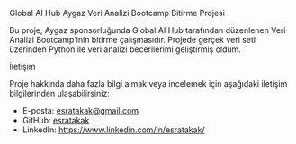 Global AI Hub Aygaz Veri Analizi Bootcamp Bitirme Projesi

Bu proje, Aygaz sponsorluğunda Global AI Hub tarafından düzenlenen Veri Analizi Bootcamp'inin bitirme çalışmasıdır. 
Projede gerçek veri seti üzerinden Python ile veri analizi becerilerimi geliştirmiş oldum.


İletişim

Proje hakkında daha fazla bilgi almak veya incelemek için aşağıdaki iletişim bilgilerinden ulaşabilirsiniz:
- E-posta: esratakak@gmail.com
- GitHub: [esratakak](https://github.com/esratakak)
- LinkedIn: https://www.linkedin.com/in/esratakak/
